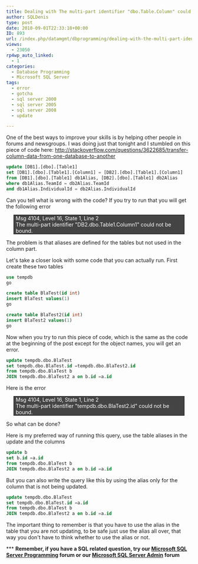 ```yaml
---
title: Dealing with The multi-part identifier "dbo.Table.Column" could not be bound. error in an update statement
author: SQLDenis
type: post
date: 2010-09-01T22:33:18+00:00
ID: 893
url: /index.php/datamgmt/dbprogramming/dealing-with-the-multi-part-identifier-d/
views:
  - 23050
rp4wp_auto_linked:
  - 1
categories:
  - Database Programming
  - Microsoft SQL Server
tags:
  - error
  - gotcha
  - sql server 2000
  - sql server 2005
  - sql server 2008
  - update

---
```

One of the best ways to improve your skills is by helping other people in forums and newsgroups. I was doing just that tonight and I stumbled on this piece of code here: http://stackoverflow.com/questions/3622685/transfer-column-data-from-one-database-to-another

```sql
update [DB1].[dbo].[Table1]
set [DB1].[dbo].[Table1].[Column1] = [DB2].[dbo].[Table1].[Column1]
from [DB1].[dbo].[Table1] db1Alias, [DB2].[dbo].[Table1] db2Alias
where db1Alias.TeamId = db2Alias.TeamId
and db1Alias.IndividualId = db2Alias.IndividualId
```

Can you tell what is wrong with the code? If you try to run that you will get the following error

<div style="border:1px solid black;background-color:#444;color:white;margin:0 20px;padding:0 5px 0 5px;">
  Msg 4104, Level 16, State 1, Line 2<br /> The multi-part identifier "DB2.dbo.Table1.Column1" could not be bound.
</div>



The problem is that aliases are defined for the tables but not used in the column part.

Let's take a closer look with some code that you can actually run. First create these two tables

```sql
use tempdb
go

create table BlaTest(id int)
insert BlaTest values(1)
go

create table BlaTest2(id int)
insert BlaTest2 values(1)
go
```

Now when you try to run this piece of code, which is the same as the code at the beginning of the post except for the object names, you will get an error.

```sql
update tempdb.dbo.BlaTest
set tempdb.dbo.BlaTest.id =tempdb.dbo.BlaTest2.id
from tempdb.dbo.BlaTest b
JOIN tempdb.dbo.BlaTest2 a on b.id =a.id
```

Here is the error

<div style="border:1px solid black;background-color:#444;color:white;margin:0 20px;padding:0 5px 0 5px;">
  Msg 4104, Level 16, State 1, Line 2<br /> The multi-part identifier "tempdb.dbo.BlaTest2.id" could not be bound.
</div>



So what can be done?

Here is my preferred way of running this query, use the table aliases in the update and the columns

```sql
update b
set b.id =a.id
from tempdb.dbo.BlaTest b
JOIN tempdb.dbo.BlaTest2 a on b.id =a.id
```

But you can also write the query like this by using the alias only for the column that is not being updated.

```sql
update tempdb.dbo.BlaTest
set tempdb.dbo.BlaTest.id =a.id
from tempdb.dbo.BlaTest b
JOIN tempdb.dbo.BlaTest2 a on b.id =a.id
```

The important thing to remember is that you have to use the alias in the table that you are not updating, to be safe just use the alias all over, that way you don't have to think whether to use the alias or not.

\*** **Remember, if you have a SQL related question, try our [Microsoft SQL Server Programming][1] forum or our [Microsoft SQL Server Admin][2] forum**<ins></ins>

 [1]: http://forum.lessthandot.com/viewforum.php?f=17
 [2]: http://forum.lessthandot.com/viewforum.php?f=22